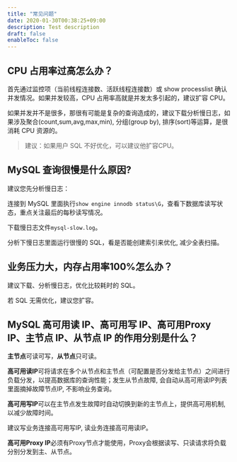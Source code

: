 ```yaml
---
title: "常见问题"
date: 2020-01-30T00:38:25+09:00
description: Test description
draft: false
enableToc: false
---
```


## CPU 占用率过高怎么办？

首先通过监控项（当前线程连接数、活跃线程连接数）或 show processlist 确认并发情况。如果并发较高，CPU 占用率高就是并发太多引起的，建议扩容 CPU。

如果并发并不是很多，那很有可能是复杂的查询造成的，建议下载分析慢日志，如果涉及聚合(count,sum,avg,max,min), 分组(group by), 排序(sort)等运算，是很消耗 CPU 资源的。

> 建议：如果用户 SQL 不好优化，可以建议他扩容CPU。

## MySQL 查询很慢是什么原因?

建议您先分析慢日志：

连接到 MySQL 里面执行`show engine innodb status\G`，查看下数据库读写状态，重点关注最后的每秒读写情况。

下载慢日志文件`mysql-slow.log`。

分析下慢日志里面运行很慢的 SQL，看是否能创建索引来优化, 减少全表扫描。

## 业务压力大，内存占用率100%怎么办？

建议下载、分析慢日志，优化比较耗时的 SQL。

若 SQL 无需优化，建议您扩容。

## MySQL 高可用读 IP、高可用写 IP、高可用Proxy IP、主节点 IP、从节点 IP 的作用分别是什么？

**主节点**可读可写，**从节点**只可读。

**高可用读IP**可将请求在多个从节点和主节点（可配置是否分发给主节点）之间进行负载分发，以提高数据库的查询性能；发生从节点故障, 会自动从高可用读IP列表里面摘掉故障节点IP, 不影响业务查询。

**高可用写IP**可以在主节点发生故障时自动切换到新的主节点上，提供高可用机制, 以减少故障时间。

建议写业务连接高可用写IP, 读业务连接高可用读IP。

**高可用Proxy IP**必须有Proxy节点才能使用，Proxy会根据读写、只读请求将负载分别分发到主、从节点。